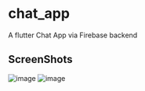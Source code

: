 # chat_app

A flutter Chat App via Firebase backend

## ScreenShots

![image](https://github.com/0merbakir/ChatApp-Flutter/assets/100226043/a566860e-a330-4d6f-b454-c83591c219a5)    ![image](https://github.com/0merbakir/ChatApp-Flutter/assets/100226043/db17d70e-0190-41ed-9953-2559b86685d0)


                                 


